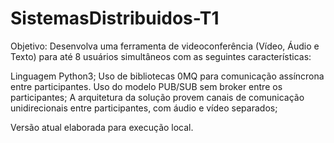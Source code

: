 # SistemasDistribuidos-T1

Objetivo: Desenvolva uma ferramenta de videoconferência (Vídeo, Áudio e Texto) para até 8 usuários simultâneos com as seguintes características: 

Linguagem Python3;
Uso de bibliotecas 0MQ para comunicação assíncrona entre participantes. Uso do modelo PUB/SUB sem broker entre os participantes;
A arquitetura da solução provem canais de comunicação unidirecionais entre participantes, com áudio e vídeo separados;

Versão atual elaborada para execução local.
